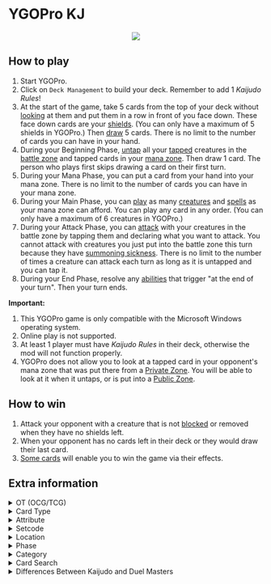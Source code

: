 # YGOPro KJ

<p align="center">
	<img src="https://user-images.githubusercontent.com/18324297/82112901-d16dca80-9751-11ea-8004-cbe07d165384.png">
</p>

## How to play
1. Start YGOPro.
2. Click on `Deck Management` to build your deck. Remember to add 1 _Kaijudo Rules_!<br>
3. At the start of the game, take 5 cards from the top of your deck without [looking](https://duelmasters.fandom.com/wiki/Look) at them and put them in a row in front of you face down. These face down cards are your [shields](https://kaijudo.wikia.com/wiki/Shield). (You can only have a maximum of 5 shields in YGOPro.) Then [draw](https://kaijudo.fandom.com/wiki/Draw) 5 cards. There is no limit to the number of cards you can have in your hand.
4. During your Beginning Phase, [untap](https://kaijudo.fandom.com/wiki/Tap_(Untap)) all your [tapped](https://kaijudo.fandom.com/wiki/Tap_(Untap)) creatures in the [battle zone](https://kaijudo.fandom.com/wiki/Battle_Zone) and tapped cards in your [mana zone](https://kaijudo.fandom.com/wiki/Mana_Zone). Then draw 1 card. The person who plays first skips drawing a card on their first turn.
5. During your Mana Phase, you can put a card from your hand into your mana zone. There is no limit to the number of cards you can have in your mana zone.
6. During your Main Phase, you can [play](https://duelmasters.fandom.com/wiki/Play) as many [creatures](https://kaijudo.fandom.com/wiki/Creature) and [spells](https://kaijudo.fandom.com/wiki/Shield) as your mana zone can afford. You can play any card in any order. (You can only have a maximum of 6 creatures in YGOPro.)
7. During your Attack Phase, you can [attack](https://kaijudo.fandom.com/wiki/Attack) with your creatures in the battle zone by tapping them and declaring what you want to attack. You cannot attack with creatures you just put into the battle zone this turn because they have [summoning sickness](https://kaijudo.fandom.com/wiki/Summon). There is no limit to the number of times a creature can attack each turn as long as it is untapped and you can tap it.
8. During your End Phase, resolve any [abilities](https://kaijudo.fandom.com/wiki/Card_Abilities) that trigger "at the end of your turn". Then your turn ends.

**Important:**
1. This YGOPro game is only compatible with the Microsoft Windows operating system.
2. Online play is not supported.
3. At least 1 player must have _Kaijudo Rules_ in their deck, otherwise the mod will not function properly.
4. YGOPro does not allow you to look at a tapped card in your opponent's mana zone that was put there from a [Private Zone](https://duelmasters.fandom.com/wiki/Private_Zone). You will be able to look at it when it untaps, or is put into a [Public Zone](https://duelmasters.fandom.com/wiki/Public_Zone).

## How to win
1. Attack your opponent with a creature that is not [blocked](https://kaijudo.fandom.com/wiki/Block) or removed when they have no shields left.
2. When your opponent has no cards left in their deck or they would draw their last card.
3. [Some cards](https://kaijudo.fandom.com/wiki/The_Mystic_of_Light) will enable you to win the game via their effects.

## Extra information
<details>
<summary>OT (OCG/TCG)</summary>

- `0x1	OCG` = **N/A**
- `0x2	TCG` = Official card
- `0x3	OCG+TCG` = **N/A**
- `0x4	Anime/Custom` = Unofficial card
</details>
<details>
<summary>Card Type</summary>

- `0x21	Monster+Effect` = Creature
- `0x1021	Monster+Effect+Tuner` = Creature that has [no abilities](https://duelmasters.wikia.com/wiki/Vanilla)
- `0x2000021	Monster+Effect+Special Summon` = [Evolution Creature](https://kaijudo.fandom.com/wiki/Evolution_Creature)
	- `Attribute` = [Civilization](https://kaijudo.fandom.com/wiki/Civilization)
	- `Level` = [Mana Cost](https://kaijudo.fandom.com/wiki/Level)
	- `ATK` = `DEF` = [Power](https://kaijudo.fandom.com/wiki/Power)
- `0x3	Monster+Spell` = Spell
	- `Attribute` = Civilization
	- `Level` = Mana Cost
- `0x800	Gemini` = [Multi-civilization](https://kaijudo.fandom.com/wiki/Multi-civilization) card
</details>
<details>
<summary>Attribute</summary>

- `0x1	EARTH` = [Light Civilization](https://kaijudo.fandom.com/wiki/Light_Civilization)
- `0x2	WATER` = [Water Civilization](https://kaijudo.fandom.com/wiki/Water_Civilization)
- `0x4	FIRE` = [Darkness Civilization](https://kaijudo.fandom.com/wiki/Darkness_Civilization)
- `0x8	WIND` = [Fire Civilization](https://kaijudo.fandom.com/wiki/Fire_Civilization)
- `0x10	LIGHT` = [Nature Civilization](https://kaijudo.fandom.com/wiki/Nature_Civilization)
</details>
<details>
<summary>Setcode</summary>

- Refer to `!setname` in `strings.conf`.
</details>
<details>
<summary>Location</summary>

- `0x4	Monster Zone` = Battle Zone
- `0x8	Spell & Trap Zone` = Shield Zone
- `0x10	Graveyard` = Mana Zone (untapped cards)
- `0x20	Banished` = Mana Zone (tapped cards) (text color = blue)
- `0x20	Banished` = [Discard Pile](https://kaijudo.fandom.com/wiki/Discard_Pile) (text color = black)
- `0x80	Xyz Material` = [Evolution Source](https://duelmasters.fandom.com/wiki/Evolution_Source)
</details>
<details>
<summary>Phase</summary>

1. `EVENT_PREDRAW` = Beginning Phase = Untap all your tapped cards.
2. `PHASE_DRAW` = Beginning Phase = Draw 1 card from your deck.
3. `PHASE_STANDBY` = Mana Phase = You may put a card from your hand into your mana zone.
4. `PHASE_MAIN1` = Main Phase = You may summon creatures or cast spells by paying the appropriate costs.
5. `PHASE_BATTLE` = Attack Phase = You may attack with creatures.
6. `PHASE_MAIN2` = **N/A**
7. `PHASE_END` = End Phase = "At the end of your turn" or "at the end of each turn" abilities happen now, then the turn ends.
</details>
<details>
<summary>Category</summary>

- `0x1	Destroy Spell/Trap` = Decrease the number of cards in the opponent's shield zone; "Breaker"
- `0x2	Destroy Monster` = Banish a creature
- `0x4	Banish Card` = Put a card into the discard pile; discard a card from a player's hand
- `0x8	Send to Graveyard` = Put a card into the mana zone
- `0x10	Return to Hand` = Return a card from the battle zone, shield zone, mana zone or discard pile to a player's hand
- `0x20	Return to Deck` = Put a card into a player's deck
- `0x40	Destroy Hand` = Decrease the opponent's hand size
- `0x80	Destroy Deck` = Decrease the opponent's deck size
- `0x100	Increase Draw` = Draw a card from the deck
- `0x200	Search Deck` = Look at a player's deck
- `0x400	GY to Hand/Field` = ～Reserved～
- `0x800	Change Battle Position` = Untap or tap a card
- `0x1000	Get Control` = Increase or decrease the cost required for playing a card; change a card's mana cost (level)
- `0x2000	Increase/Decrease ATK/DEF` = Increase or decrease a creature's power
- `0x4000	Piercing` = No summoning sickness
- `0x8000	Attack Multiple Times` = Can attack untapped creatures
- `0x10000	Limit Attack` = Prevent a creature from attacking; change a creature's attack target
- `0x20000	Direct Attack` = Attacks each turn if able; force a creature to battle another creature
- `0x40000	Special Summon` = Creature with "Shield blast"; put a card into the battle zone
- `0x80000	Token` = ～Reserved～
- `0x100000	Type-related` = Lists "creature type" or a particular race (creature type) in the card's text
- `0x200000	Attribute-related` = Lists "civilization" or a particular civilization in the card's text
- `0x400000	Reduce LP` = Decrease the number of cards in the opponent's mana zone
- `0x800000	Increase LP` = Increase the number of cards in the shield zone
- `0x1000000	Cannot Be Destroyed` = Prevent a card from being banished
- `0x2000000	Cannot Be Targeted` = Prevent a creature from being blocked or targeted with an ability
- `0x4000000	Counter` = Prevent the opponent from casting spells
- `0x8000000	Gamble` = ～Reserved～
- `0x10000000	Fusion` = ～Reserved～
- `0x20000000	Synchro` = ～Reserved～
- `0x40000000	Xyz` = Evolution creature; lists "evolution" in the card's text
- `0x80000000	Negate Effect` = ～Reserved～
- [Category list](https://duelmasters.fandom.com/wiki/Category:Advanced_Gameplay)
</details>
<details>
<summary>Card Search</summary>

You can search for the following specific card information in YGOPro:
- Card Ability: Use the `No Ability` tab for creatures that have no abilities
- Card Type: Use the `Type` tab
- Civilization: Use the `Civ` tab
- Evolution Creature: Use the `Evolution` tab
- Mana Cost (Level): Use the `Cost` tab
- Multicolored (Multi-civilization): Use the `Multicolor` tab
- Power: Use the `Power` tab
- Race (Creature Type): **N/A**
- Region-exclusive cards: Use the `Limit` tab
- You can also search for cards whose text have been modified for YGOPro by typing `YGOPro`.
</details>
<details>
<summary>Differences Between Kaijudo and Duel Masters</summary>

[**TCG vs. OCG**](https://kaijudo.wikia.com/wiki/Trading_Card_Game)
- Kaijudo is TCG-only.
	- `Cards from the Duel Masters TCG are not compatible.`
- Duel Masters is TCG & OCG. OCG-only for later sets.
	- `Cards from the Kaijudo TCG are not compatible.`

[**Deck**](https://kaijudo.wikia.com/wiki/Deck)
- Kaijudo: `A deck must contain a minimum of 40 cards, and may contain a maximum of 3 copies of any 1 card.`
- Duel Masters: `A deck in the OCG is limited to exactly 40 cards, and can contain up to 4 copies of any card.`

[**Mana**](https://kaijudo.wikia.com/wiki/Mana)
- Kaijudo: `You must have at least 1 of a card's civilization in your mana zone to use it.`
	- `However, it does not need to be tapped to pay for that card.`
- Duel Masters: `You must tap cards in your mana zone until the amount reaches the mana cost number on the card.`
	- `However, the mana tapped must include at least 1 mana from the same civilization as the card you are about to use.`

**Terminology**
- Kaijudo: `Banish`; Duel Masters: `Destroy`
- Kaijudo: `Target`; Duel Masters: `Choose`
- Kaijudo: `Discard Pile`; Duel Masters: `Graveyard`
- Kaijudo: `Level`; Duel Masters: `Mana Cost`
- Kaijudo: `Multi-civilization`; Duel Masters: `Multicolored`
- Kaijudo: `Shield Blast`; Duel Masters: `Shield Trigger`
</details>
